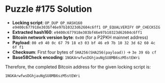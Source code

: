 # Puzzle #175 Solution

- **Locking script**: `OP_DUP OP_HASH160 e9400c677918e303bf46e97b10323d62604c6ff1 OP_EQUALVERIFY OP_CHECKSIG`
- **Extracted hash160**: `e9400c677918e303bf46e97b10323d62604c6ff1`
- **Bitcoin network version byte**: `0x00` (for a P2PKH mainnet address)
- **Payload**: `00 e9 40 0c 67 79 18 e3 03 bf 46 e9 7b 10 32 3d 62 60 4c 6f f1`
- **Checksum**: First four bytes of `SHA256(SHA256(payload))` → `3e 39 6b cf`
- **Base58Check encoding**: `1NGKArwfwsDGhjauNgSU8MB6szM5stEWri`

Therefore, the completed Bitcoin address for the given locking script is:

```
1NGKArwfwsDGhjauNgSU8MB6szM5stEWri
```
